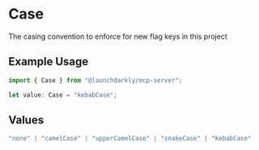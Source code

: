 # Case

The casing convention to enforce for new flag keys in this project

## Example Usage

```typescript
import { Case } from "@launchdarkly/mcp-server";

let value: Case = "kebabCase";
```

## Values

```typescript
"none" | "camelCase" | "upperCamelCase" | "snakeCase" | "kebabCase"
```